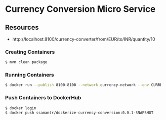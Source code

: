 # Currency Conversion Micro Service

## Resources

- http://localhost:8100/currency-converter/from/EUR/to/INR/quantity/10

### Creating Containers
```bash
$ mvn clean package
```
### Running Containers

```bash
$ docker run --publish 8100:8100 --network currency-network --env CURRENCY_EXCHANGE_URI=http://currency-exchange-service:8000 ssamantr/dockerize-currency-conversion:0.0.1-SNAPSHOT
```
### Push Containers to DockerHub
```bash
$ docker login
$ docker push ssamantr/dockerize-currency-conversion:0.0.1-SNAPSHOT
```